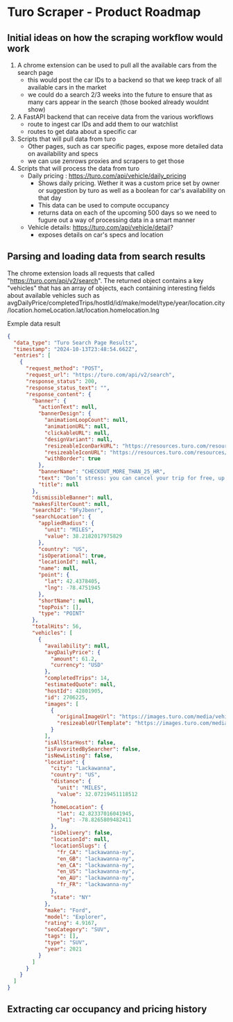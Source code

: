 # Turo Scraper - Product Roadmap

## Initial ideas on how the scraping workflow would work

1. A chrome extension can be used to pull all the available cars from the search page
    - this would post the car IDs to a backend so that we keep track of all available cars in the market
    - we could do a search 2/3 weeks into the future to ensure that as many cars appear in the search (those booked already wouldnt show)
2. A FastAPI backend that can receive data from the various workflows
    - route to ingest car IDs and add them to our watchlist
    - routes to get data about a specific car
3. Scripts that will pull data from turo
    - Other pages, such as car specific pages, expose more detailed data on availability and specs
    - we can use zenrows proxies and scrapers to get those
4. Scripts that will process the data from turo
    - Daily pricing : https://turo.com/api/vehicle/daily_pricing
        - Shows daily pricing. Wether it was a custom price set by owner or suggestion by turo as well as a boolean for car's availability on that day
        - This data can be used to compute occupancy
        - returns data on each of the upcoming 500 days so we need to fugure out a way of processing data in a smart manner
    - Vehicle details: https://turo.com/api/vehicle/detail?
        - exposes details on car's specs and location


## Parsing and loading data from search results

The chrome extension loads all requests that called "https://turo.com/api/v2/search". The returned object contains a key
"vehicles" that has an array of objects, each containing interesting fields about available vehicles such as avgDailyPrice/completedTrips/hostId/id/make/model/type/year/location.city/location.homeLocation.lat/location.homelocation.lng

Exmple data result
```json
{
  "data_type": "Turo Search Page Results",
  "timestamp": "2024-10-13T23:48:54.662Z",
  "entries": [
    {
      "request_method": "POST",
      "request_url": "https://turo.com/api/v2/search",
      "response_status": 200,
      "response_status_text": "",
      "response_content": {
        "banner": {
          "actionText": null,
          "bannerDesign": {
            "animationLoopCount": null,
            "animationURL": null,
            "clickableURL": null,
            "designVariant": null,
            "resizeableIconDarkURL": "https://resources.turo.com/resources/img/banner/thumbs-up-dark__H6f7aeec8335a018494e506131904a399__.jpg",
            "resizeableIconURL": "https://resources.turo.com/resources/img/banner/thumbs-up__H8e2ff43641228b6c6246c70974174b4a__.jpg",
            "withBorder": true
          },
          "bannerName": "CHECKOUT_MORE_THAN_25_HR",
          "text": "Don’t stress: you can cancel your trip for free, up to 24 hours before it starts.",
          "title": null
        },
        "dismissibleBanner": null,
        "makesFilterCount": null,
        "searchId": "9FyJbenr",
        "searchLocation": {
          "appliedRadius": {
            "unit": "MILES",
            "value": 38.2182017975829
          },
          "country": "US",
          "isOperational": true,
          "locationId": null,
          "name": null,
          "point": {
            "lat": 42.4378405,
            "lng": -78.4751945
          },
          "shortName": null,
          "topPois": [],
          "type": "POINT"
        },
        "totalHits": 56,
        "vehicles": [
          {
            "availability": null,
            "avgDailyPrice": {
              "amount": 61.2,
              "currency": "USD"
            },
            "completedTrips": 14,
            "estimatedQuote": null,
            "hostId": 42801905,
            "id": 2706225,
            "images": [
              {
                "originalImageUrl": "https://images.turo.com/media/vehicle/images/Ve-3pJyESBKK7QKKW-O3Og.jpg",
                "resizeableUrlTemplate": "https://images.turo.com/media/vehicle/images/Ve-3pJyESBKK7QKKW-O3Og.{width}x{height}.jpg"
              }
            ],
            "isAllStarHost": false,
            "isFavoritedBySearcher": false,
            "isNewListing": false,
            "location": {
              "city": "Lackawanna",
              "country": "US",
              "distance": {
                "unit": "MILES",
                "value": 32.07219451118512
              },
              "homeLocation": {
                "lat": 42.82337016041945,
                "lng": -78.8265809482411
              },
              "isDelivery": false,
              "locationId": null,
              "locationSlugs": {
                "fr_CA": "lackawanna-ny",
                "en_GB": "lackawanna-ny",
                "en_CA": "lackawanna-ny",
                "en_US": "lackawanna-ny",
                "en_AU": "lackawanna-ny",
                "fr_FR": "lackawanna-ny"
              },
              "state": "NY"
            },
            "make": "Ford",
            "model": "Explorer",
            "rating": 4.9167,
            "seoCategory": "SUV",
            "tags": [],
            "type": "SUV",
            "year": 2021
          }
        ]
      }
    }
  ]
}
```

## Extracting car occupancy and pricing history

